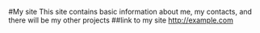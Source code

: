 #My site
This site contains basic information about me, my contacts, and there will be my other projects
##link to my site
http://example.com     